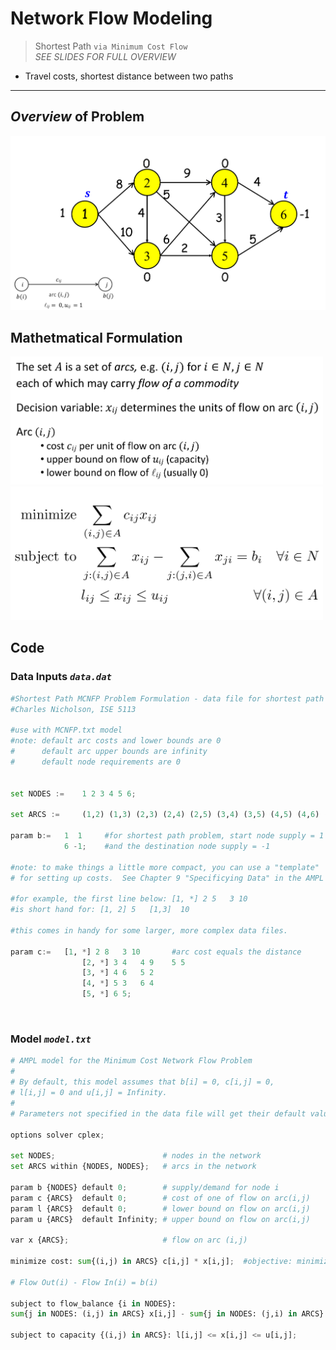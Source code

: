 # Network Flow Modeling
> Shortest Path `via Minimum Cost Flow`  
> *SEE SLIDES FOR FULL OVERVIEW*
* Travel costs, shortest distance between two paths

---

## *Overview* of Problem
<img src = "Images/overview.png" width = 550> <br>

## Mathetmatical Formulation

<img src = "Images/math1.png" width = 500> <br>
<img src = "Images/math2.png" width = 500> <br>

## Code

### Data Inputs *`data.dat`*
```py
#Shortest Path MCNFP Problem Formulation - data file for shortest path problem instance in lecture "Farm Distance"
#Charles Nicholson, ISE 5113

#use with MCNFP.txt model
#note: default arc costs and lower bounds are 0
#      default arc upper bounds are infinity
#      default node requirements are 0


set NODES :=  	1 2 3 4 5 6;

set ARCS := 	(1,2) (1,3) (2,3) (2,4) (2,5) (3,4) (3,5) (4,5) (4,6) (5,6);

param b:=	1  1     #for shortest path problem, start node supply = 1
        	6 -1;    #and the destination node supply = -1

#note: to make things a little more compact, you can use a "template" 
# for setting up costs.  See Chapter 9 "Specificying Data" in the AMPL textbook 

#for example, the first line below: [1, *] 2 5   3 10    
#is short hand for: [1, 2] 5   [1,3]  10   

#this comes in handy for some larger, more complex data files.

param c:=	[1, *] 2 8   3 10  		#arc cost equals the distance
                [2, *] 3 4   4 9    5 5 
                [3, *] 4 6   5 2  
                [4, *] 5 3   6 4 
                [5, *] 6 5;
```

<br>

### Model *`model.txt`*

```py
# AMPL model for the Minimum Cost Network Flow Problem
#
# By default, this model assumes that b[i] = 0, c[i,j] = 0,
# l[i,j] = 0 and u[i,j] = Infinity.
#
# Parameters not specified in the data file will get their default values.

options solver cplex;

set NODES;                        # nodes in the network
set ARCS within {NODES, NODES};   # arcs in the network 

param b {NODES} default 0;        # supply/demand for node i
param c {ARCS}  default 0;        # cost of one of flow on arc(i,j)
param l {ARCS}  default 0;        # lower bound on flow on arc(i,j)
param u {ARCS}  default Infinity; # upper bound on flow on arc(i,j)

var x {ARCS};                     # flow on arc (i,j)
 
minimize cost: sum{(i,j) in ARCS} c[i,j] * x[i,j];  #objective: minimize arc flow cost

# Flow Out(i) - Flow In(i) = b(i)

subject to flow_balance {i in NODES}:
sum{j in NODES: (i,j) in ARCS} x[i,j] - sum{j in NODES: (j,i) in ARCS} x[j,i] = b[i];

subject to capacity {(i,j) in ARCS}: l[i,j] <= x[i,j] <= u[i,j];
```

<br>

<!-- > Output
```
``` -->
